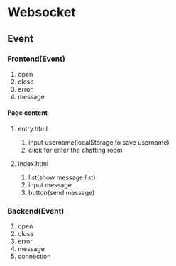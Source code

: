 # Websocket
  
## Event

### Frontend(Event)
  
  1. open
  2. close
  3. error
  4. message

#### Page content

  1. entry.html
     1. input username(localStorage to save username)
     2. click for enter the chatting room

  2. index.html
     1. list(show message list)
     2. input message
     3. button(send message)

### Backend(Event)

  1. open
  2. close
  3. error
  4. message
  5. connection
